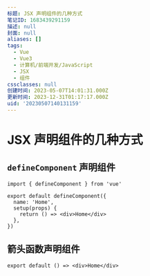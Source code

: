 ```yaml
---
标题: JSX 声明组件的几种方式
笔记ID: 1683439291159
描述: null
封面: null
aliases: []
tags:
  - Vue
  - Vue3
  - 计算机/前端开发/JavaScript
  - JSX
  - 组件
cssclasses: null
创建时间: 2023-05-07T14:01:31.000Z
更新时间: 2023-12-31T01:17:17.000Z
uid: '20230507140131159'
---
```


# JSX 声明组件的几种方式

## `defineComponent` 声明组件

```tsx
import { defineComponent } from 'vue'

export default defineComponent({
  name: 'Home',
  setup(props) {
    return () => <div>Home</div>
  },
})
```

## 箭头函数声明组件

```tsx
export default () => <div>Home</div>
```
